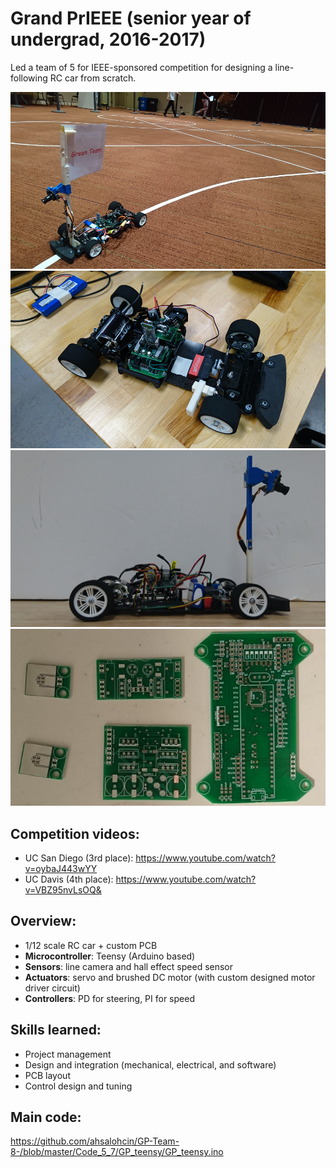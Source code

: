 # Grand PrIEEE (senior year of undergrad, 2016-2017)

Led a team of 5 for IEEE-sponsored competition for designing a line-following RC car from scratch.

![](/images/track.JPG)
![](/images/iso.JPG)
![](/images/side.jpg)
![](/images/PCB.jpg)

## Competition videos: 
* UC San Diego (3rd place): https://www.youtube.com/watch?v=oybaJ443wYY 
* UC Davis (4th place):  https://www.youtube.com/watch?v=VBZ95nvLsOQ& 

## Overview: 
* 1/12 scale RC car + custom PCB
* __Microcontroller__: Teensy (Arduino based)
* __Sensors__: line camera and hall effect speed sensor
* __Actuators__: servo and brushed DC motor (with custom designed motor driver circuit)
* __Controllers__: PD for steering, PI for speed

## Skills learned: 
* Project management
* Design and integration (mechanical, electrical, and software)
* PCB layout
* Control design and tuning

## Main code: 
https://github.com/ahsalohcin/GP-Team-8-/blob/master/Code_5_7/GP_teensy/GP_teensy.ino
      
